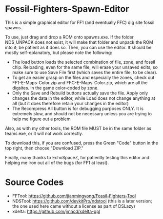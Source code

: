 # Fossil-Fighters-Spawn-Editor
This is a simple graphical editor for FF1 (and eventually FFC) dig site fossil spawns.

To use, just drag and drop a ROM onto spawns.exe. If the folder NDS_UNPACK does not exist, it will make that folder and unpack the ROM
into it; be patient as it does so. Then, you can use the editor. It should be mostly self-eplanatory, but please
note the following:
- The load button loads the selected combination of file, zone, and fossil chip. Reloading, even for the same file, will erase
  your unsaved edits, so make sure to use Save File first (which saves the entire file, to be clear).
- To get an easier grasp on the files and especially the zones, check out FF1-E-Maps-Color.zip and FFC-E-Maps-Color.zip,
  which are all the digsites. in the game color-coded by zone.
- Only the Save and Rebuild buttons actually save the file. Apply only changes the data in the editor, while Load does not change
  anything at all (but it does therefore retain your changes in the editor)
- The Recompress All button is for debugging purposes ONLY. It is extremely slow, and should not be necessary unless you are trying
  to help me figure out a problem
  
Also, as with my other tools, the ROM file MUST be in the same folder as teams.exe, or it will not work correctly.
  
To download this, if you are confused, press the Green "Code" button in the top right, then choose "Download ZIP."

Finally, many thanks to EchoSpaceZ, for patiently testing this editor and helping me iron out all of the bugs (for FF1 at least).

# Source Codes
- FFTool: https://github.com/jianmingyong/Fossil-Fighters-Tool
- NDSTool: https://github.com/devkitPro/ndstool (this is a later version; the one used here came without a license as part of DSLazy)
- xdelta: https://github.com/jmacd/xdelta-gpl